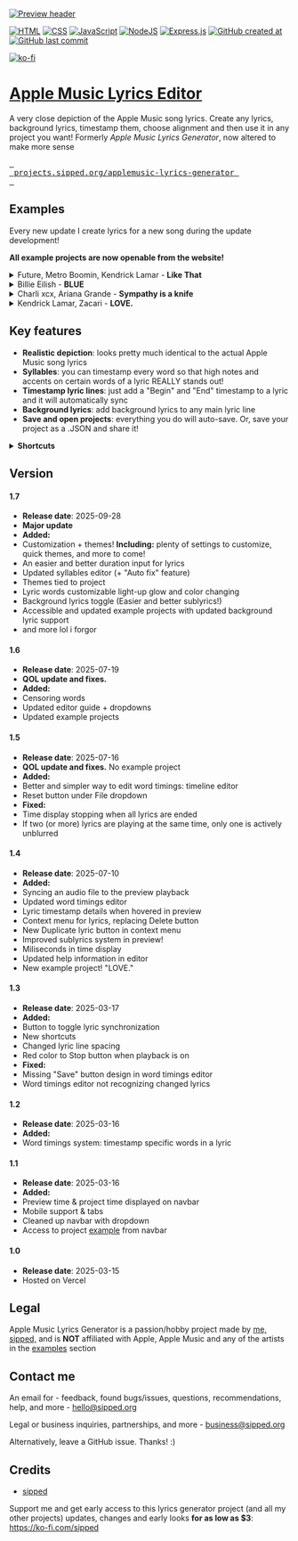 [![Preview header](https://raw.githubusercontent.com/sippedaway/applemusic-lyrics-generator/refs/heads/main/github/preview.png)](#)

[![HTML](https://img.shields.io/badge/HTML-%23E34F26.svg?logo=html5&logoColor=white)](#)
[![CSS](https://img.shields.io/badge/CSS-1572B6?logo=css3&logoColor=fff)](#)
[![JavaScript](https://img.shields.io/badge/JavaScript-F7DF1E?logo=javascript&logoColor=000)](#)
[![NodeJS](https://img.shields.io/badge/Node.js-6DA55F?logo=node.js&logoColor=white)](#)
[![Express.js](https://img.shields.io/badge/Express.js-%23404d59.svg?logo=express&logoColor=%2361DAFB)](#)
[![GitHub created at](https://img.shields.io/github/created-at/sippedaway/applemusic-lyrics-generator)](#)
[![GitHub last commit](https://img.shields.io/github/last-commit/sippedaway/applemusic-lyrics-generator)](#)

[![ko-fi](https://ko-fi.com/img/githubbutton_sm.svg)](https://ko-fi.com/K3K31AMKAQ)

# [Apple Music Lyrics Editor](https://projects.sipped.org/applemusic-lyrics-generator)
A very close depiction of the Apple Music song lyrics. Create any lyrics, background lyrics, timestamp them, choose alignment and then use it in any project you want!
Formerly _Apple Music Lyrics Generator_, now altered to make more sense

[<kbd> <br> projects.sipped.org/applemusic-lyrics-generator <br> </kbd>](https://projects.sipped.org/applemusic-lyrics-generator)

## Examples
Every new update I create lyrics for a new song during the update development!

**All example projects are now openable from the website!**

<details>
<summary>Future, Metro Boomin, Kendrick Lamar - <b>Like That</b></summary>
  
- Multiple people
- Censored swear words

> [**Recommended**] Go to [the website](https://projects.sipped.org/) and click "Examples" in the nav-bar!

> [**Manual**] Alternatively, [download](https://github.com/sippedaway/applemusic-lyrics-generator/blob/main/examples/Future%2C%20Metro%20Boomin%2C%20Kendrick%20Lamar%20-%20Like%20That.json) the JSON 
</details>
<details>
<summary>Billie Eilish - <b>BLUE</b></summary>
  
- New background lyrics and vocals
- Advanced word timings
  
> [**Recommended**] Go to [the website](https://projects.sipped.org/) and click "Examples" in the nav-bar!

> [**Manual**] Alternatively, [download](https://github.com/sippedaway/applemusic-lyrics-generator/blob/main/examples/Billie%20Eilish%20-%20BLUE.json) the JSON

</details>
<details>
<summary>Charli xcx, Ariana Grande - <b>Sympathy is a knife</b></summary>
  
- Background lyrics
- Multiple people
  
> [**Recommended**] Go to [the website](https://projects.sipped.org/) and click "Examples" in the nav-bar!

> [**Manual**] Alternatively, [download](https://github.com/sippedaway/applemusic-lyrics-generator/blob/main/examples/Charli%20xcx%2C%20Ariana%20Grande%20-%20Sympathy%20is%20a%20knife.json) the JSON

</details>
<details>
<summary>Kendrick Lamar, Zacari - <b>LOVE.</b></summary>
  
- Background lyrics
- Multiple people

> [**Recommended**] Go to [the website](https://projects.sipped.org/) and click "Examples" in the nav-bar!

> [**Manual**] Alternatively, [download](https://raw.githubusercontent.com/sippedaway/applemusic-lyrics-generator/refs/heads/main/examples/Kendrick%20Lamar%2C%20Zacari%20-%20LOVE..json) the JSON
</details>

## Key features
- **Realistic depiction**: looks pretty much identical to the actual Apple Music song lyrics
- **Syllables**: you can timestamp every word so that high notes and accents on certain words of a lyric REALLY stands out!
- **Timestamp lyric lines**: just add a "Begin" and "End" timestamp to a lyric and it will automatically sync
- **Background lyrics**: add background lyrics to any main lyric line
- **Save and open projects**: everything you do will auto-save. Or, save your project as a .JSON and share it!

<details>
<summary><b>Shortcuts</b></summary>
  
Project:
- `F` - add line
- `Z` - play
- `X` - stop
- `Ctrl`+`S` - save project
- `Ctrl`+`O` - open project

Hovered lyric line:
- `S` - edit word timings
- `Q` - select left alignment
- `E` - select right alignment

</details>

## Version
#### 1.7
- **Release date**: 2025-09-28
- **Major update**
- **Added:**
- Customization + themes! **Including:** plenty of settings to customize, quick themes, and more to come!
- An easier and better duration input for lyrics
- Updated syllables editor (+ "Auto fix" feature)
- Themes tied to project
- Lyric words customizable light-up glow and color changing
- Background lyrics toggle (Easier and better sublyrics!)
- Accessible and updated example projects with updated background lyric support
- and more lol i forgor
#### 1.6
- **Release date**: 2025-07-19
- **QOL update and fixes.**
- **Added:**
- Censoring words
- Updated editor guide + dropdowns
- Updated example projects
#### 1.5
- **Release date**: 2025-07-16
- **QOL update and fixes.** No example project
- **Added:**
- Better and simpler way to edit word timings: timeline editor
- Reset button under File dropdown
- **Fixed:**
- Time display stopping when all lyrics are ended
- If two (or more) lyrics are playing at the same time, only one is actively unblurred
#### 1.4
- **Release date**: 2025-07-10
- **Added:**
- Syncing an audio file to the preview playback
- Updated word timings editor
- Lyric timestamp details when hovered in preview
- Context menu for lyrics, replacing Delete button
- New Duplicate lyric button in context menu
- Improved sublyrics system in preview!
- Miliseconds in time display
- Updated help information in editor
- New example project! "LOVE."
#### 1.3
- **Release date**: 2025-03-17
- **Added:**
- Button to toggle lyric synchronization
- New shortcuts
- Changed lyric line spacing
- Red color to Stop button when playback is on
- **Fixed:**
- Missing "Save" button design in word timings editor
- Word timings editor not recognizing changed lyrics
#### 1.2
- **Release date**: 2025-03-16
- **Added:**
- Word timings system: timestamp specific words in a lyric
#### 1.1
- **Release date**: 2025-03-16
- **Added:**
- Preview time & project time displayed on navbar
- Mobile support & tabs
- Cleaned up navbar with dropdown
- Access to project [example](#examples) from navbar
#### 1.0
- **Release date**: 2025-03-15
- Hosted on Vercel

## Legal
Apple Music Lyrics Generator is a passion/hobby project made by [me, sipped,](https://github.com/sippedaway) and is **NOT** affiliated with Apple, Apple Music and any of the artists in the [examples](#examples) section

## Contact me
An email for - feedback, found bugs/issues, questions, recommendations, help, and more - hello@sipped.org

Legal or business inquiries, partnerships, and more - business@sipped.org

Alternatively, leave a GitHub issue. Thanks! :)

## Credits
- [sipped](https://github.com/sippedaway)

Support me and get early access to this lyrics generator project (and all my other projects) updates, changes and early looks __for as low as $3__: https://ko-fi.com/sipped
